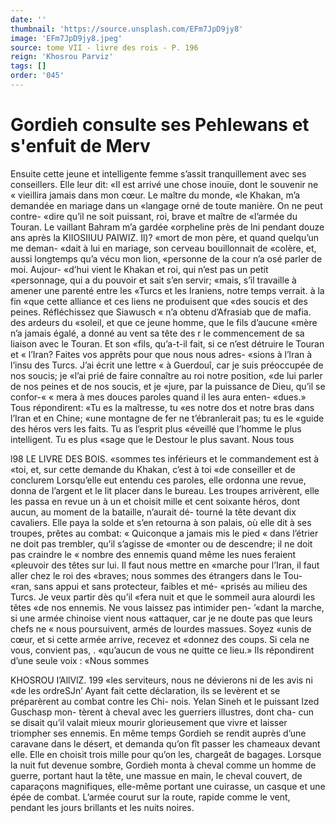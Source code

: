 ```yaml
---
date: ''
thumbnail: 'https://source.unsplash.com/EFm7JpD9jy8'
image: 'EFm7JpD9jy8.jpeg'
source: tome VII - livre des rois - P. 196
reign: 'Khosrou Parviz'
tags: []
order: '045'
---
```


# Gordieh consulte ses Pehlewans et s'enfuit de Merv

Ensuite cette jeune et intelligente femme s’assit tranquillement avec ses conseillers. Elle leur dit: «Il est arrivé une chose inouïe, dont le souvenir ne
« vieillira jamais dans mon cœur. Le maître du monde,
«le Khakan, m’a demandée en mariage dans un «langage orné de toute manière. On ne peut contre-
«dire qu’il ne soit puissant, roi, brave et maître de
«l’armée du Touran. Le vaillant Bahram m’a gardée
«orpheline près de lni pendant douze ans après la
KIIOSIIUU PAIWIZ. Il)? «mort de mon père, et quand quelqu’un me deman-
«dait à lui en mariage, son cerveau bouillonnait de «colère, et, aussi longtemps qu’a vécu mon lion, «personne de la cour n’a osé parler de moi. Aujour- «d’hui vient le Khakan et roi, qui n’est pas un petit «personnage, qui a du pouvoir et sait s’en servir; «mais, s’il travaille à amener une parenté entre les «Turcs et les Iraniens, notre temps verrait. à la fin «que cette alliance et ces liens ne produisent que «des soucis et des peines. Réfléchissez que Siawusch
« n’a obtenu d’Afrasiab que de mafia. des ardeurs du «soleil, et que ce jeune homme, que le fils d’aucune «mère n’a jamais égalé, a donné au vent sa tête des
r le commencement de sa liaison avec le Touran. Et son «fils, qu’a-t-il fait, si ce n’est détruire le Touran et
« l’Iran? Faites vos apprêts pour que nous nous adres-
«sions à l’lran à l’insu des Turcs. J’ai écrit une lettre
« à Guerdouî, car je suis préoccupée de nos soucis; je
«l’ai prié de faire connaître au roi notre position,
«de lui parler de nos peines et de nos soucis, et je «jure, par la puissance de Dieu, qu’il se confor-«
« mera à mes douces paroles quand il les aura enten- «dues.» Tous répondirent: «Tu es la maîtresse, tu
«es notre dos et notre bras dans l’Iran et en Chine; «une montagne de fer ne t’ébranlerait pas; tu es le «guide des héros vers les faits. Tu as l’esprit plus «éveillé que l’homme le plus intelligent. Tu es plus
«sage que le Destour le plus savant. Nous tous

l98 LE LIVRE DES BOIS. «sommes tes inférieurs et le commandement est à
«toi, et, sur cette demande du Khakan, c’est à toi «de conseiller et de conclurem
Lorsqu’elle eut entendu ces paroles, elle ordonna
une revue, donna de l’argent et le lit placer dans le
bureau. Les troupes arrivèrent, elle les passa en
revue un à un et choisit mille et cent soixante héros,
dont aucun, au moment de la bataille, n’aurait dé-
tourné la tête devant dix cavaliers. Elle paya la solde
et s’en retourna à son palais, où elle dit à ses troupes,
prêtes au combat: « Quiconque a jamais mis le pied « dans l’étrier ne doit pas trembler, qu’il s’agisse de
«monter ou de descendre; il ne doit pas craindre le « nombre des ennemis quand même les nues feraient «pleuvoir des têtes sur lui. Il faut nous mettre en «marche pour l’Iran, il faut aller chez le roi des «braves; nous sommes des étrangers dans le Tou- «ran, sans appui et sans protecteur, faibles et mé- «prisés au milieu des Turcs. Je veux partir dès qu’il
«fera nuit et que le sommeil aura alourdi les têtes
«de nos ennemis. Ne vous laissez pas intimider pen- ’«dant la marche, si une armée chinoise vient nous
«attaquer, car je ne doute pas que leurs chefs ne « nous poursuivent, armés de lourdes massues. Soyez «unis de cœur, et si cette armée arrive, recevez et «donnez des coups. Si cela ne vous, convient pas,
. «qu’aucun de vous ne quitte ce lieu.»
Ils répondirent d’une seule voix : «Nous sommes

KHOSROU I’AllVlZ. 199 «les serviteurs, nous ne dévierons ni de les avis ni
«de les ordreSJn’ Ayant fait cette déclaration, ils se
levèrent et se préparèrent au combat contre les Chi-
nois. Yelan Sineh et le puissant Ized Guschasp mon-
tèrent à cheval avec les guerriers illustres, dont cha-
cun se disait qu’il valait mieux mourir glorieusement
que vivre et laisser triompher ses ennemis. En même
temps Gordieh se rendit auprès d’une caravane dans
le désert, et demanda qu’on fît passer les chameaux
devant elle. Elle en choisit trois mille pour qu’on les,
chargeât de bagages. Lorsque la nuit fut devenue
sombre, Gordieh monta à cheval comme un homme
de guerre, portant haut la tête, une massue en
main, le cheval couvert, de caparaçons magnifiques,
elle-même portant une cuirasse, un casque et une épée de combat. L’armée courut sur la route, rapide
comme le vent, pendant les jours brillants et les nuits noires.
